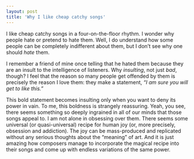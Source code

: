 ```yaml
--- 
layout: post 
title: 'Why I like cheap catchy songs' 
---
```


I like cheap catchy songs in a four-on-the-floor rhythm. I wonder why people hate or pretend to hate them. Well, I do understand how some people can be completely indifferent about them, but I don’t see why one should *hate* them.

I remember a friend of mine once telling that he hated them because they are an insult to the intelligence of listeners. Why *insulting*, not just *bad*, though? I feel that the reason so many people get offended by them is precisely the reason I love them: they make a statement, *“I am sure you will get to like this.”*

This bold statement becomes insulting only when you want to deny its power in vain. To me, this boldness is strangely reassuring. Yeah, you see, there seems something so deeply ingrained in all of our minds that those songs appeal to. I am not alone in obsessing over them. There seems some universal (or quasi-universal) recipe for human joy (or, more precisely, obsession and addiction). The joy can be mass-produced and replicated without any serious thoughts about the “meaning” of art. And it is just amazing how composers manage to incorporate the magical recipe into their songs and come up with endless variations of the same power.
